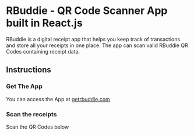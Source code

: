 # RBuddie - QR Code Scanner App built in React.js
RBuddie is a digital receipt app that helps you keep track of transactions and store all your receipts in one place. The app can scan valid RBuddie QR Codes containing receipt data.


## Instructions

### Get The App
You can access the App at [getrbuddie.com](https://getrbuddie.com)

### Scan the receipts
Scan the QR Codes below


